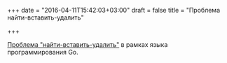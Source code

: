 +++
date = "2016-04-11T15:42:03+03:00"
draft = false
title = "Проблема найти-вставить-удалить"

+++

<p><a href="https://blog.ksub.org/bytes/2016/04/10/the-search-insert-delete-problem/">Проблема &quot;найти-вставить-удалить&quot;</a> в рамках языка программирования Go.</p>

